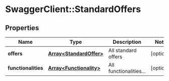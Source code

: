 # SwaggerClient::StandardOffers

## Properties
Name | Type | Description | Notes
------------ | ------------- | ------------- | -------------
**offers** | [**Array&lt;StandardOffer&gt;**](StandardOffer.md) | All standard offers | [optional] 
**functionalities** | [**Array&lt;Functionality&gt;**](Functionality.md) | All functionalities... | [optional] 


